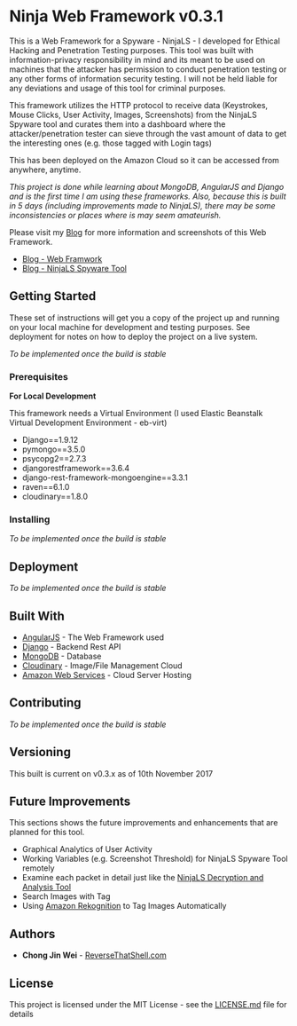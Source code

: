 # Ninja Web Framework v0.3.1

This is a Web Framework for a Spyware - NinjaLS - I developed for Ethical Hacking and Penetration Testing purposes. This tool was built with information-privacy responsibility in mind and its meant to be used on machines that the attacker has permission to conduct penetration testing or any other forms of information security testing. I will not be held liable for any deviations and usage of this tool for criminal purposes. 

This framework utilizes the HTTP protocol to receive data (Keystrokes, Mouse Clicks, User Activity, Images, Screenshots) from the NinjaLS Spyware tool and curates them into a dashboard where the attacker/penetration tester can sieve through the vast amount of data to get the interesting ones (e.g. those tagged with Login tags)

This has been deployed on the Amazon Cloud so it can be accessed from anywhere, anytime.

*This project is done while learning about MongoDB, AngularJS and Django and is the first time I am using these frameworks. Also, because this is built in 5 days (including improvements made to NinjaLS), there may be some inconsistencies or places where is may seem amateurish.*

Please visit my [Blog](https://www.reversethatshell.com) for more information and screenshots of this Web Framework.
- [Blog - Web Framwork](https://www.reversethatshell.com/2017/07/23/keylogger-and-analysis-console-penetration-testing-tool/)
- [Blog - NinjaLS Spyware Tool](https://www.reversethatshell.com/2017/07/23/keylogger-and-analysis-console-penetration-testing-tool/)

## Getting Started

These set of instructions will get you a copy of the project up and running on your local machine for development and testing purposes. See deployment for notes on how to deploy the project on a live system.

*To be implemented once the build is stable*

### Prerequisites

**For Local Development**

This framework needs a Virtual Environment (I used Elastic Beanstalk Virtual Development Environment - eb-virt)
- Django==1.9.12
- pymongo==3.5.0
- psycopg2==2.7.3
- djangorestframework==3.6.4
- django-rest-framework-mongoengine==3.3.1
- raven==6.1.0
- cloudinary==1.8.0

### Installing

*To be implemented once the build is stable*

## Deployment

*To be implemented once the build is stable*

## Built With

* [AngularJS](https://angularjs.org/) - The Web Framework used
* [Django](https://www.djangoproject.com/) - Backend Rest API
* [MongoDB](https://www.mongodb.com/) - Database
* [Cloudinary](https://cloudinary.com/) - Image/File Management Cloud
* [Amazon Web Services](https://aws.amazon.com) - Cloud Server Hosting

## Contributing

*To be implemented once the build is stable*

## Versioning

This built is current on v0.3.x as of 10th November 2017

## Future Improvements

This sections shows the future improvements and enhancements that are planned for this tool.
* Graphical Analytics of User Activity
* Working Variables (e.g. Screenshot Threshold) for NinjaLS Spyware Tool remotely
* Examine each packet in detail just like the [NinjaLS Decryption and Analysis Tool](https://www.reversethatshell.com/2017/07/23/keylogger-and-analysis-console-penetration-testing-tool/)
* Search Images with Tag
* Using [Amazon Rekognition](https://aws.amazon.com/rekognition/) to Tag Images Automatically

## Authors

* **Chong Jin Wei** - [ReverseThatShell.com](https://www.reversethatshell.com)

## License

This project is licensed under the MIT License - see the [LICENSE.md](LICENSE.md) file for details
